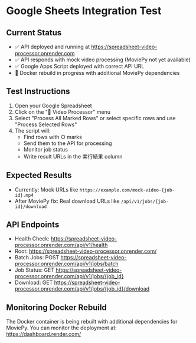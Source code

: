 # Google Sheets Integration Test

## Current Status
- ✅ API deployed and running at https://spreadsheet-video-processor.onrender.com
- ✅ API responds with mock video processing (MoviePy not yet available)
- ✅ Google Apps Script deployed with correct API URL
- 🔄 Docker rebuild in progress with additional MoviePy dependencies

## Test Instructions

1. Open your Google Spreadsheet
2. Click on the "🎥 Video Processor" menu
3. Select "Process All Marked Rows" or select specific rows and use "Process Selected Rows"
4. The script will:
   - Find rows with ○ marks
   - Send them to the API for processing
   - Monitor job status
   - Write result URLs in the 実行結果 column

## Expected Results
- Currently: Mock URLs like `https://example.com/mock-video-{job-id}.mp4`
- After MoviePy fix: Real download URLs like `/api/v1/jobs/{job-id}/download`

## API Endpoints
- Health Check: https://spreadsheet-video-processor.onrender.com/api/v1/health
- Root: https://spreadsheet-video-processor.onrender.com/
- Batch Jobs: POST https://spreadsheet-video-processor.onrender.com/api/v1/jobs/batch
- Job Status: GET https://spreadsheet-video-processor.onrender.com/api/v1/jobs/{job_id}
- Download: GET https://spreadsheet-video-processor.onrender.com/api/v1/jobs/{job_id}/download

## Monitoring Docker Rebuild
The Docker container is being rebuilt with additional dependencies for MoviePy.
You can monitor the deployment at: https://dashboard.render.com/